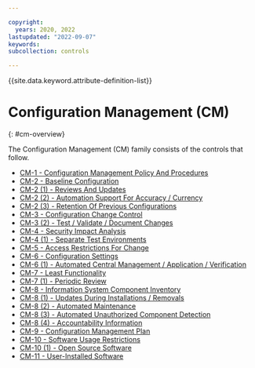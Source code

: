 ```yaml
---

copyright:
  years: 2020, 2022
lastupdated: "2022-09-07"
keywords: 
subcollection: controls

---
```




{{site.data.keyword.attribute-definition-list}}



# Configuration Management (CM)
{: #cm-overview}

The Configuration Management (CM) family consists of the controls that follow.

- [CM-1 - Configuration Management Policy And Procedures](/docs/controls?topic=controls-cm-1)
- [CM-2 - Baseline Configuration](/docs/controls?topic=controls-cm-2)
- [CM-2 (1) - Reviews And Updates](/docs/controls?topic=controls-cm-2.1)
- [CM-2 (2) - Automation Support For Accuracy / Currency](/docs/controls?topic=controls-cm-2.2)
- [CM-2 (3) - Retention Of Previous Configurations](/docs/controls?topic=controls-cm-2.3)
- [CM-3 - Configuration Change Control](/docs/controls?topic=controls-cm-3)
- [CM-3 (2) - Test / Validate / Document Changes](/docs/controls?topic=controls-cm-3.2)
- [CM-4 - Security Impact Analysis](/docs/controls?topic=controls-cm-4)
- [CM-4 (1) - Separate Test Environments](/docs/controls?topic=controls-cm-4.1)
- [CM-5 - Access Restrictions For Change](/docs/controls?topic=controls-cm-5)
- [CM-6 - Configuration Settings](/docs/controls?topic=controls-cm-6)
- [CM-6 (1) - Automated Central Management / Application / Verification](/docs/controls?topic=controls-cm-6.1)
- [CM-7 - Least Functionality](/docs/controls?topic=controls-cm-7)
- [CM-7 (1) - Periodic Review](/docs/controls?topic=controls-cm-7.1)
- [CM-8 - Information System Component Inventory](/docs/controls?topic=controls-cm-8)
- [CM-8 (1) - Updates During Installations / Removals](/docs/controls?topic=controls-cm-8.1)
- [CM-8 (2) - Automated Maintenance](/docs/controls?topic=controls-cm-8.2)
- [CM-8 (3) - Automated Unauthorized Component Detection](/docs/controls?topic=controls-cm-8.3)
- [CM-8 (4) - Accountability Information](/docs/controls?topic=controls-cm-8.4)
- [CM-9 - Configuration Management Plan](/docs/controls?topic=controls-cm-9)
- [CM-10 - Software Usage Restrictions](/docs/controls?topic=controls-cm-10)
- [CM-10 (1) - Open Source Software](/docs/controls?topic=controls-cm-10.1)
- [CM-11 - User-Installed Software](/docs/controls?topic=controls-cm-11)


